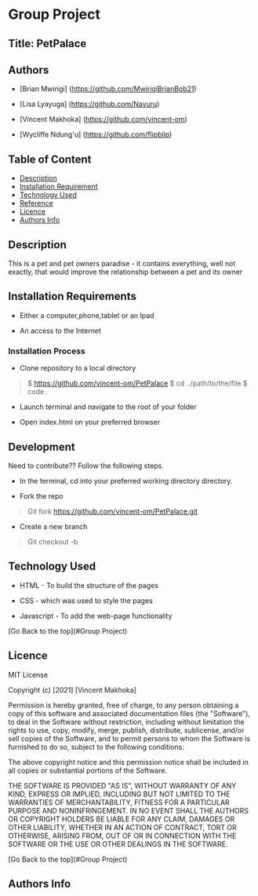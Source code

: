 # Group Project

## Title: PetPalace

## Authors
+ [Brian Mwirigi] (https://github.com/MwirigiBrianBob21)

+ [Lisa Lyayuga] (https://github.com/Navuru)

+ [Vincent Makhoka] (https://github.com/vincent-om)

+ [Wycliffe Ndung'u] (https://github.com/flipblip)


## Table of Content

+ [Description](#description)
+ [Installation Requirement](#Installation)
+ [Technology Used](#technology-used)
+ [Reference](#reference)
+ [Licence](#licence)
+ [Authors Info](#author-Info)

## Description
This is a pet and pet owners paradise - it contains everything, well not exactly, that would improve the relationship between a pet and its owner 

## Installation Requirements

* Either a computer,phone,tablet or an Ipad

* An access to the Internet

### Installation Process
* Clone repository to a local directory

>$ https://github.com/vincent-om/PetPalace
  $ cd ../path/to/the/file
  $ code .

* Launch terminal and navigate to the root of your folder

* Open index.html on your preferred browser


## Development
Need to contribute?? Follow the following steps.

* In the terminal, cd into your preferred working directory directory.

* Fork the repo
> Git fork https://github.com/vincent-om/PetPalace.git

* Create a new branch

>Git checkout -b <branch name>

## Technology Used
* HTML - To build the structure of the pages

* CSS - which was used to style the pages

* Javascript - To add the web-page functionality


[Go Back to the top](#Group Project)

## Licence

MIT License

Copyright (c) [2021] [Vincent Makhoka]

Permission is hereby granted, free of charge, to any person obtaining a copy
of this software and associated documentation files (the "Software"), to deal
in the Software without restriction, including without limitation the rights
to use, copy, modify, merge, publish, distribute, sublicense, and/or sell
copies of the Software, and to permit persons to whom the Software is
furnished to do so, subject to the following conditions:

The above copyright notice and this permission notice shall be included in all
copies or substantial portions of the Software.

THE SOFTWARE IS PROVIDED "AS IS", WITHOUT WARRANTY OF ANY KIND, EXPRESS OR
IMPLIED, INCLUDING BUT NOT LIMITED TO THE WARRANTIES OF MERCHANTABILITY,
FITNESS FOR A PARTICULAR PURPOSE AND NONINFRINGEMENT. IN NO EVENT SHALL THE
AUTHORS OR COPYRIGHT HOLDERS BE LIABLE FOR ANY CLAIM, DAMAGES OR OTHER
LIABILITY, WHETHER IN AN ACTION OF CONTRACT, TORT OR OTHERWISE, ARISING FROM,
OUT OF OR IN CONNECTION WITH THE SOFTWARE OR THE USE OR OTHER DEALINGS IN THE
SOFTWARE.

[Go Back to the top](#Group Project)

## Authors Info
